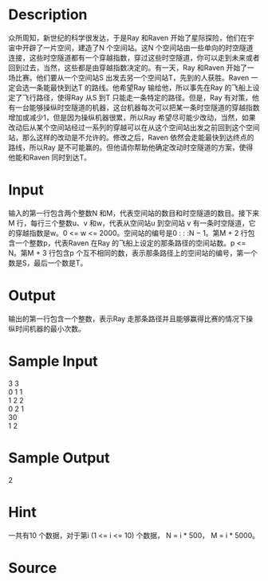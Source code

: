 
# Description

<div class="content"><p>众所周知，新世纪的科学很发达，于是Ray 和Raven 开始了星际探险，他们在宇宙中开辟了一片空间，建造了N 个空间站。这N 个空间站由一些单向的时空隧道连接，这些时空隧道都有一个穿越指数，穿过这些时空隧道，你可以走到未来或者回到过去，当然，这些都是由穿越指数决定的。有一天，Ray 和Raven 开始了一场比赛。他们要从一个空间站S 出发去另一个空间站T，先到的人获胜。Raven 一定会选一条能最快到达T 的路线。他希望Ray 输给他，所以事先在Ray 的飞船上设定了飞行路径，使得Ray 从S 到T 只能走一条特定的路径。但是，Ray 有对策，他有一台能够操纵时空隧道的机器，这台机器每次可以把某一条时空隧道的穿越指数增加或减少1，但是因为操纵机器很累，所以Ray 希望尽可能少改动，当然，如果改动后从某个空间站经过一系列的穿越可以在从这个空间站出发之前回到这个空间站，那么这样的改动是不允许的。修改之后，Raven 依然会走能最快到达终点的路线，所以Ray 是不可能赢的。但他请你帮助他确定改动时空隧道的方案，使得他能和Raven 同时到达T。</p></div>

# Input

<div class="content"><p>输入的第一行包含两个整数N 和M，代表空间站的数目和时空隧道的数目。接下来M 行，每行三个整数u、v 和w，代表从空间站u 到空间站 v 有一条时空隧道，它的穿越指数是w。0 &lt;= w &lt;= 2000。空间站的编号是0 : : :N − 1。第M + 2 行包含一个整数p，代表Raven 在Ray 的飞船上设定的那条路径的空间站数。p &lt;= N。第M + 3 行包含p 个互不相同的数，表示那条路径上的空间站的编号，第一个数是S，最后一个数是T。</p></div>

# Output

<div class="content"><p>输出的第一行包含一个整数，表示Ray 走那条路径并且能够赢得比赛的情况下操纵时间机器的最小次数。</p></div>

# Sample Input

<div class="content"><span class="sampledata">3 3<br/>
0 1 1<br/>
1 2 2<br/>
0 2 1<br/>
30<br/>
1 2</span></div>

# Sample Output

<div class="content"><span class="sampledata">2</span></div>

# Hint

<div class="content"><p></p><p>一共有10 个数据，对于第i (1 &lt;= i &lt;= 10) 个数据， N = i * 500， M = i * 5000。</p><p></p></div>

# Source

<div class="content"><p><a href="problemset.php?search="></a></p></div>

